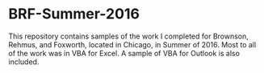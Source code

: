 # BRF-Summer-2016

This repository contains samples of the work I completed for Brownson, Rehmus, and Foxworth, located in Chicago, in Summer of 2016. Most to all of the work was in VBA for Excel. A sample of VBA for Outlook is also included.
